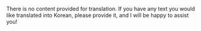 There is no content provided for translation. If you have any text you would like translated into Korean, please provide it, and I will be happy to assist you!